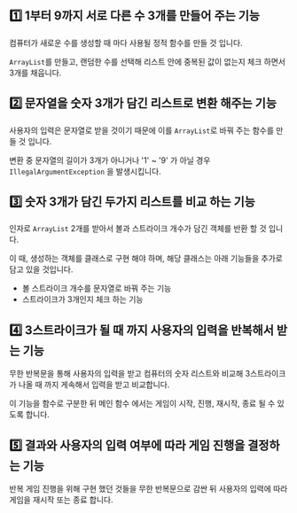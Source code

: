 ## 1️⃣ 1부터 9까지 서로 다른 수 3개를 만들어 주는 기능
컴퓨터가 새로운 수를 생성할 때 마다 사용될 정적 함수를 만들 것 입니다.

`ArrayList`를 만들고, 랜덤한 수를 선택해 리스트 안에 중복된 값이 없는지 체크 하면서 3개를 채웁니다.

## 2️⃣ 문자열을 숫자 3개가 담긴 리스트로 변환 해주는 기능
사용자의 입력은 문자열로 받을 것이기 때문에 이를 `ArrayList`로 바꿔 주는 함수를 만들 것 입니다.

변환 중 문자열의 길이가 3개가 아니거나 '1' ~ '9' 가 아닐 경우 `IllegalArgumentException` 을 발생시킵니다.

## 3️⃣ 숫자 3개가 담긴 두가지 리스트를 비교 하는 기능
인자로 `ArrayList` 2개를 받아서 볼과 스트라이크 개수가 담긴 객체를 반환 할 것 입니다.

이 때, 생성하는 객체를 클래스로 구현 해야 하며, 해당 클래스는 아래 기능들을 추가로 담고 있을 것입니다.
- 볼 스트라이크 개수를 문자열로 바꿔 주는 기능
- 스트라이크가 3개인지 체크 하는 기능

## 4️⃣ 3스트라이크가 될 때 까지 사용자의 입력을 반복해서 받는 기능
무한 반복문을 통해 사용자의 입력을 받고 컴퓨터의 숫자 리스트와 비교해 3스트라이크가 나올 때 까지 게속해서 입력을 받고 비교합니다.

이 기능을 함수로 구분한 뒤 메인 함수 에서는 게임이 시작, 진행, 재시작, 종료 될 수 있도록 합니다.

## 5️⃣ 결과와 사용자의 입력 여부에 따라 게임 진행을 결정하는 기능
반복 게임 진행을 위해 구현 했던 것들을 무한 반복문으로 감싼 뒤 사용자의 입력에 따라 게임을 재시작 또는 종료 합니다.
